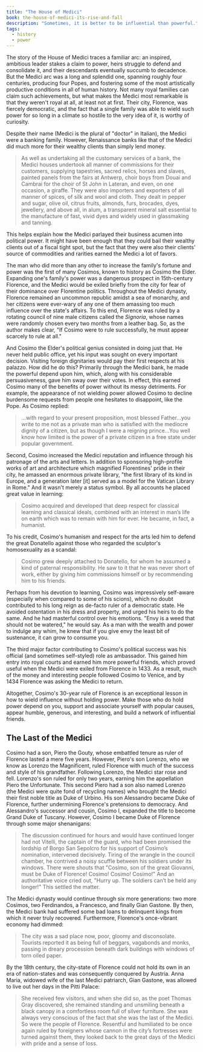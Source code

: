 ```yaml
---
title: "The House of Medici"
book: the-house-of-medici-its-rise-and-fall
description: "Sometimes, it is better to be influential than powerful."
tags:
  - history
  - power
---
```



The story of the House of Medici traces a familiar arc: an inspired, ambitious leader stakes a claim to power, heirs struggle to defend and consolidate it, and their descendants eventually succumb to decadence. But the Medici arc was a long and splendid one, spanning roughly four centuries, producing four Popes, and fostering some of the most artistically productive conditions in all of human history. Not many royal families can claim such achievements, but what makes the Medici most remarkable is that they weren't royal at all, at least not at first. Their city, Florence, was fiercely democratic, and the fact that a single family was able to wield such power for so long in a climate so hostile to the very idea of it, is worthy of curiosity.

Despite their name (Medici is the plural of "doctor" in Italian), the Medici were a banking family. However, Renaissance banks like that of the Medici did much more for their wealthy clients than simply lend money.

> As well as undertaking all the customary services of a bank, the Medici houses undertook all manner of commissions for their customers, supplying tapestries, sacred relics, horses and slaves, painted panels from the fairs at Antwerp, choir boys from Douai and Cambrai for the choir of St John in Lateran, and even, on one occasion, a giraffe. They were also importers and exporters of all manner of spices, of silk and wool and cloth. They dealt in pepper and sugar, olive oil, citrus fruits, almonds, furs, brocades, dyes, jewellery, and above all, in alum, a transparent mineral salt essential to the manufacture of fast, vivid dyes and widely used in glassmaking and tanning.

This helps explain how the Medici parlayed their business acumen into political power. It might have been enough that they could bail their wealthy clients out of a fiscal tight spot, but the fact that they were also their clients' source of commodities and rarities earned the Medici a lot of favors.

The man who did more than any other to increase the family's fortune and power was the first of many Cosimos, known to history as Cosimo the Elder. Expanding one's family's power was a dangerous prospect in 15th-century Florence, and the Medici would be exiled briefly from the city for fear of their dominance over Florentine politics. Throughout the Medici dynasty, Florence remained an uncommon republic amidst a sea of monarchy, and her citizens were ever-wary of any one of them amassing too much influence over the state's affairs. To this end, Florence was ruled by a rotating council of nine male citizens called the *Signoria*, whose names were randomly chosen every two months from a leather bag. So, as the author makes clear, "If Cosimo were to rule successfully, he must appear scarcely to rule at all."

And Cosimo the Elder's political genius consisted in doing just that. He never held public office, yet his input was sought on every important decision. Visiting foreign dignitaries would pay their first respects at his palazzo. How did he do this? Primarily through the Medici bank, he made the powerful depend upon him, which, along with his considerable persuasiveness, gave him sway over their votes. In effect, this earned Cosimo many of the benefits of power without its messy detriments. For example, the appearance of not wielding power allowed Cosimo to decline burdensome requests from people one hesitates to disappoint, like the Pope. As Cosimo replied:

> ...with regard to your present proposition, most blessed Father...you write to me not as a private man who is satisfied with the mediocre dignity of a citizen, but as though I were a reigning prince...You well know how limited is the power of a private citizen in a free state under popular government.

Second, Cosimo increased the Medici reputation and influence through his patronage of the arts and letters. In addition to sponsoring high-profile works of art and architecture which magnified Florentines' pride in their city, he amassed an enormous private library, "the first library of its kind in Europe, and a generation later [it] served as a model for the Vatican Library in Rome." And it wasn't merely a status symbol. By all accounts he placed great value in learning:

> Cosimo acquired and developed that deep respect for classical learning and classical ideals, combined with an interest in man’s life on earth which was to remain with him for ever. He became, in fact, a humanist.

To his credit, Cosimo's humanism and respect for the arts led him to defend the great Donatello against those who regarded the sculptor's homosexuality as a scandal:

> Cosimo grew deeply attached to Donatello, for whom he assumed a kind of paternal responsibility. He saw to it that he was never short of work, either by giving him commissions himself or by recommending him to his friends.

Perhaps from his devotion to learning, Cosimo was impressively self-aware (especially when compared to some of his scions), which no doubt contributed to his long reign as de-facto ruler of a democratic state. He avoided ostentation in his dress and property, and urged his heirs to do the same. And he had masterful control over his emotions. "Envy is a weed that should not be watered," he would say. As a man with the wealth and power to indulge any whim, he knew that if you give envy the least bit of sustenance, it can grow to consume you.

The third major factor contributing to Cosimo's political success was his official (and sometimes self-styled) role as ambassador. This gained him entry into royal courts and earned him more powerful friends, which proved useful when the Medici were exiled from Florence in 1433. As a result, much of the money and interesting people followed Cosimo to Venice, and by 1434 Florence was asking the Medici to return.

Altogether, Cosimo's 30-year rule of Florence is an exceptional lesson in how to wield influence without holding power. Make those who do hold power depend on you, support and associate yourself with popular causes, appear humble, generous, and interesting, and build a network of influential friends.

## The Last of the Medici

Cosimo had a son, Piero the Gouty, whose embattled tenure as ruler of Florence lasted a mere five years. However, Piero's son Lorenzo, who we know as Lorenzo the Magnificent, ruled Florence with much of the success and style of his grandfather. Following Lorenzo, the Medici star rose and fell. Lorenzo's son ruled for only two years, earning him the appellation Piero the Unfortunate. This second Piero had a son also named Lorenzo (the Medici were quite fond of recycling names) who brought the Medici their first noble title as Duke of Urbino. His son Alessandro became Duke of Florence, further undermining Florence's pretensions to democracy. And Alessandro's successor and cousin, Cosimo I, expanded the title to become Grand Duke of Tuscany. However, Cosimo I became Duke of Florence through some major shenanigans:

> The discussion continued for hours and would have continued longer had not Vitelli, the captain of the guard, who had been promised the lordship of Borgo San Sepolcro for his support of Cosimo’s nomination, intervened decisively. Tiring of the wrangle in the council chamber, he contrived a noisy scuffle between his soldiers under its windows. There were shouts that "Cosimo, son of the great Giovanni, must be Duke of Florence! Cosimo! Cosimo! Cosimo!" And an authoritative voice cried out, "Hurry up. The soldiers can’t be held any longer!" This settled the matter.

The Medici dynasty would continue through six more generations: two more Cosimos, two Ferdinandos, a Francesco, and finally Gian Gastone. By then, the Medici bank had suffered some bad loans to  delinquent kings from which it never truly recovered. Furthermore, Florence's once-vibrant economy had dimmed:

> The city was a sad place now, poor, gloomy and disconsolate. Tourists reported it as being full of beggars, vagabonds and monks, passing in dreary procession beneath dark buildings with windows of torn oiled paper.

By the 18th century, the city-state of Florence could not hold its own in an era of nation-states and was consequently conquered by Austria. Anna Maria, widowed wife of the last Medici patriarch, Gian Gastone, was allowed to live out her days in the Pitti Palace:

> She received few visitors, and when she did so, as the poet Thomas Gray discovered, she remained standing and unsmiling beneath a black canopy in a comfortless room full of silver furniture. She was always very conscious of the fact that she was the last of the Medici. So were the people of Florence. Resentful and humiliated to be once again ruled by foreigners whose cannon in the city’s fortresses were turned against them, they looked back to the great days of the Medici with pride and a sense of loss.